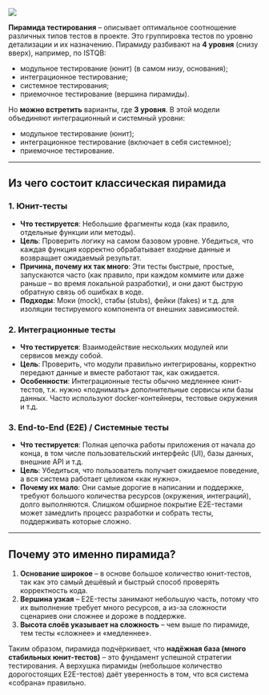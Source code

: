 ![](Снимок%20экрана%202025-01-16%20153053.png)

**Пирамида тестирования** – описывает оптимальное соотношение различных типов тестов в проекте. Это группировка тестов по уровню детализации и их назначению. 
Пирамиду разбивают на **4 уровня** (снизу вверх), например, по ISTQB:

- модульное тестирование (юнит) (в самом низу, основания);
- интеграционное тестирование;
- системное тестирования;
- приемочное тестирование (вершина пирамиды).

Но **можно встретить** варианты, где **3 уровня**. В этой модели объединяют интеграционный и системный уровни:

- модульное тестирование (юнит);
- интеграционное тестирование (включает в себя системное);
- приемочное тестирование.
---

## Из чего состоит классическая пирамида

### 1. Юнит-тесты

- **Что тестируется**: Небольшие фрагменты кода (как правило, отдельные функции или методы).
- **Цель**: Проверить логику на самом базовом уровне. Убедиться, что каждая функция корректно обрабатывает входные данные и возвращает ожидаемый результат.
- **Причина, почему их так много**: Эти тесты быстрые, простые, запускаются часто (как правило, при каждом коммите или даже раньше – во время локальной разработки), и они дают быструю обратную связь об ошибках в коде.
- **Подходы**: Моки (mock), стабы (stubs), фейки (fakes) и т.д. для изоляции тестируемого компонента от внешних зависимостей.

### 2. Интеграционные тесты

- **Что тестируется**: Взаимодействие нескольких модулей или сервисов между собой.
- **Цель**: Проверить, что модули правильно интегрированы, корректно передают данные и вместе работают так, как ожидается.
- **Особенности**: Интеграционные тесты обычно медленнее юнит-тестов, т.к. нужно «поднимать» дополнительные сервисы или базы данных. Часто используют docker-контейнеры, тестовые окружения и т.д.

### 3. End-to-End (E2E) / Системные тесты

- **Что тестируется**: Полная цепочка работы приложения от начала до конца, в том числе пользовательский интерфейс (UI), базы данных, внешние API и т.д.
- **Цель**: Убедиться, что пользователь получает ожидаемое поведение, а вся система работает целиком «как нужно».
- **Почему их мало**: Они самые дорогие в написании и поддержке, требуют большого количества ресурсов (окружения, интеграций), долго выполняются. Слишком обширное покрытие E2E-тестами может замедлить процесс разработки и собрать тесты, поддерживать которые сложно.
---

## Почему это именно пирамида?

1. **Основание широкое** – в основе большое количество юнит-тестов, так как это самый дешёвый и быстрый способ проверять корректность кода.
2. **Вершина узкая** – E2E-тесты занимают небольшую часть, потому что их выполнение требует много ресурсов, а из-за сложности сценариев они сложнее и дороже в поддержке.
3. **Высота слоёв указывает на сложность** – чем выше по пирамиде, тем тесты «сложнее» и «медленнее».

Таким образом, пирамида подчёркивает, что **надёжная база (много стабильных юнит-тестов)** – это фундамент успешной стратегии тестирования. А верхушка пирамиды (небольшое количество дорогостоящих E2E-тестов) даёт уверенность в том, что вся система «собрана» правильно.